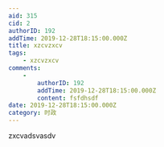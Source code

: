 ```yaml
---
aid: 315
cid: 2
authorID: 192
addTime: 2019-12-28T18:15:00.000Z
title: xzcvzxcv
tags:
    - xzcvzxcv
comments:
    -
        authorID: 192
        addTime: 2019-12-28T18:15:00.000Z
        content: fsfdhsdf
date: 2019-12-28T18:15:00.000Z
category: 时政
---
```


zxcvadsvasdv
